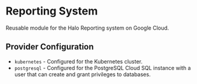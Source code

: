 # Reporting System

Reusable module for the Halo Reporting system on Google Cloud.

## Provider Configuration

*   `kubernetes` - Configured for the Kubernetes cluster.
*   `postgresql` - Configured for the PostgreSQL Cloud SQL instance with a user
    that can create and grant privileges to databases.
